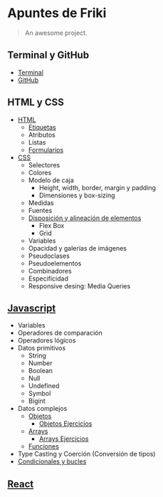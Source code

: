 # Apuntes de Friki

> An awesome project.

## Terminal y GitHub
  - [Terminal](./terminal-y-gitHub/terminal.md)
  - [GitHub](./terminal-y-gitHub/gitHub.md)


## HTML y CSS
- [HTML](./html-y-css/html.md)
  - [Etiquetas](./html-y-css/html-etiquetas.md)
  - Atributos
  - Listas
  - [Formularios](./html-y-css/html-formularios.md)
- [CSS](./html-y-css/css.md)
  - Selectores
  - Colores
  - Modelo de caja
    - Height, width, border, margin y padding
    - Dimensiones y box-sizing
  - Medidas
  - Fuentes
  - [Disposición y alineación de elementos](./html-y-css/css-disposicion-y-alineacion-de-elementos.md)
    - Flex Box
    - Grid
  - Variables
  - Opacidad y galerías de imágenes
  - Pseudoclases
  - Pseudoelementos
  - Combinadores
  - Especificidad
  - Responsive desing: Media Queries


## [Javascript](./javascript/generales.md)
- Variables
- Operadores de comparación
- Operadores lógicos
- Datos primitivos
  - String
  - Number
  - Boolean
  - Null
  - Undefined
  - Symbol
  - Bigint
- Datos complejos
  - [Objetos](./javascript/objetos.md)
    - [Objetos Ejercicios](./javascript/objetos_ejercicios.md)
  - [Arrays](./javascript/arrays.md)
    - [Arrays Ejercicios](./javascript/arrays_ejercicios.md)
  - [Funciones](./javascript/funciones.md)
- Type Casting y Coerción (Conversión de tipos)
- [Condicionales y bucles](./javascript/condicionales_y_bucles.md)


## [React](./react/generales.md)